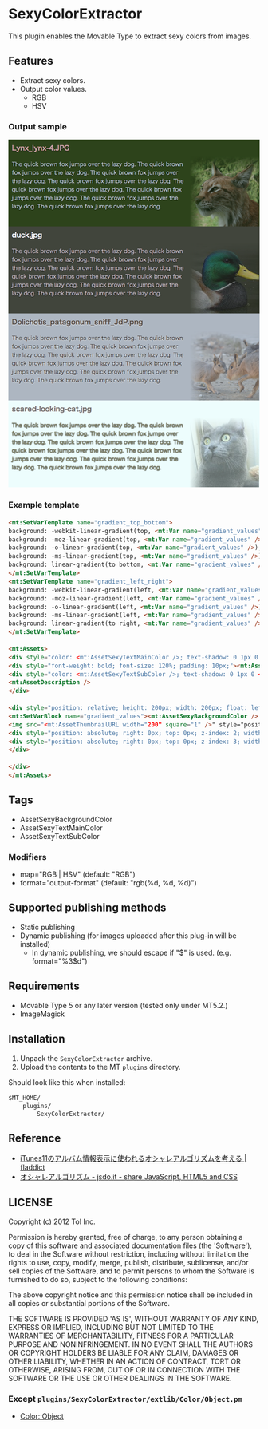 # SexyColorExtractor

This plugin enables the Movable Type to extract sexy colors from images.


## Features

* Extract sexy colors.
* Output color values.
  * RGB
  * HSV


### Output sample

![Screenshot](https://github.com/usualoma/mt-plugin-SexyColorExtractor/raw/master/artwork/output-sample.png)


### Example template

```html
<mt:SetVarTemplate name="gradient_top_bottom">
background: -webkit-linear-gradient(top, <mt:Var name="gradient_values" />);
background: -moz-linear-gradient(top, <mt:Var name="gradient_values" />);
background: -o-linear-gradient(top, <mt:Var name="gradient_values" />);
background: -ms-linear-gradient(top, <mt:Var name="gradient_values" />);
background: linear-gradient(to bottom, <mt:Var name="gradient_values" />);
</mt:SetVarTemplate>
<mt:SetVarTemplate name="gradient_left_right">
background: -webkit-linear-gradient(left, <mt:Var name="gradient_values" />);
background: -moz-linear-gradient(left, <mt:Var name="gradient_values" />);
background: -o-linear-gradient(left, <mt:Var name="gradient_values" />);
background: -ms-linear-gradient(left, <mt:Var name="gradient_values" />);
background: linear-gradient(to right, <mt:Var name="gradient_values" />);
</mt:SetVarTemplate>

<mt:Assets>
<div style="color: <mt:AssetSexyTextMainColor />; text-shadow: 0 1px 0 <mt:If tag="AssetSexyTextMainColor" map="HSV" format="%3$d" lt="128">rgba(255,255,255,0.4)<mt:Else>rgba(0,0,0,0.4)</mt:If>; background-color: <mt:AssetSexyBackgroundColor />; float: left; width: 100%;">
<div style="font-weight: bold; font-size: 120%; padding: 10px;"><mt:AssetLabel /></div>
<div style="color: <mt:AssetSexyTextSubColor />; text-shadow: 0 1px 0 <mt:If tag="AssetSexyTextSubColor" map="HSV" format="%3$d" lt="128">rgba(255,255,255,0.4)<mt:Else>rgba(0,0,0,0.4)</mt:If>; width: 500px; padding: 10px; float: left">
<mt:AssetDescription />
</div>

<div style="position: relative; height: 200px; width: 200px; float: left;">
<mt:SetVarBlock name="gradient_values"><mt:AssetSexyBackgroundColor /> 0%, rgba(<mt:AssetSexyBackgroundColor format="%d, %d, %d" />, 0.25) 20%</mt:SetVarBlock>
<img src="<mt:AssetThumbnailURL width="200" square="1" />" style="position: absolute; right: 0px; top: 0px; z-index: 1;" />
<div style="position: absolute; right: 0px; top: 0px; z-index: 2; width: 200px; height: 200px; <mt:Var name="gradient_top_bottom" />"></div>
<div style="position: absolute; right: 0px; top: 0px; z-index: 3; width: 200px; height: 200px; <mt:Var name="gradient_left_right" />"></div>
</div>

</div>
</mt:Assets>
```


## Tags

* AssetSexyBackgroundColor
* AssetSexyTextMainColor
* AssetSexyTextSubColor

### Modifiers

* map="RGB | HSV" (default: "RGB")
* format="output-format" (default: "rgb(%d, %d, %d)")


## Supported publishing methods

* Static publishing
* Dynamic publishing (for images uploaded after this plug-in will be installed)
  * In dynamic publishing, we should escape if "$" is used. (e.g. format="%3\$d")


## Requirements

* Movable Type 5 or any later version (tested only under MT5.2.)
* ImageMagick


## Installation

1. Unpack the `SexyColorExtractor` archive.
2. Upload the contents to the MT `plugins` directory.

Should look like this when installed:

    $MT_HOME/
        plugins/
            SexyColorExtractor/


## Reference

* [iTunes11のアルバム情報表示に使われるオシャレアルゴリズムを考える | fladdict](http://fladdict.net/blog/2012/11/itunes11_colorpicker.html)
* [オシャレアルゴリズム - jsdo.it - share JavaScript, HTML5 and CSS](http://jsdo.it/blogparts/cOMP)


## LICENSE

Copyright (c) 2012 ToI Inc.

Permission is hereby granted, free of charge, to any person obtaining
a copy of this software and associated documentation files (the
'Software'), to deal in the Software without restriction, including
without limitation the rights to use, copy, modify, merge, publish,
distribute, sublicense, and/or sell copies of the Software, and to
permit persons to whom the Software is furnished to do so, subject to
the following conditions:

The above copyright notice and this permission notice shall be
included in all copies or substantial portions of the Software.

THE SOFTWARE IS PROVIDED 'AS IS', WITHOUT WARRANTY OF ANY KIND,
EXPRESS OR IMPLIED, INCLUDING BUT NOT LIMITED TO THE WARRANTIES OF
MERCHANTABILITY, FITNESS FOR A PARTICULAR PURPOSE AND NONINFRINGEMENT.
IN NO EVENT SHALL THE AUTHORS OR COPYRIGHT HOLDERS BE LIABLE FOR ANY
CLAIM, DAMAGES OR OTHER LIABILITY, WHETHER IN AN ACTION OF CONTRACT,
TORT OR OTHERWISE, ARISING FROM, OUT OF OR IN CONNECTION WITH THE
SOFTWARE OR THE USE OR OTHER DEALINGS IN THE SOFTWARE.

### Except `plugins/SexyColorExtractor/extlib/Color/Object.pm`
* [Color::Object](http://search.cpan.org/~areibens/Color-Object/)
